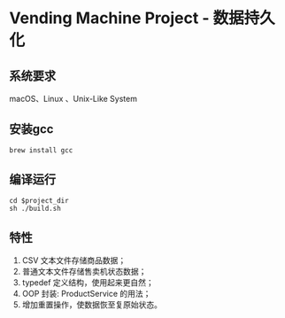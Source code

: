 # Vending Machine Project - 数据持久化

## 系统要求

macOS、Linux 、Unix-Like System

## 安装gcc

```
brew install gcc
```

## 编译运行

```
cd $project_dir
sh ./build.sh
```

## 特性

1. CSV 文本文件存储商品数据；
2. 普通文本文件存储售卖机状态数据；
3. typedef 定义结构，使用起来更自然；
4. OOP 封装: ProductService 的用法；
5. 增加重置操作，使数据恢至复原始状态。